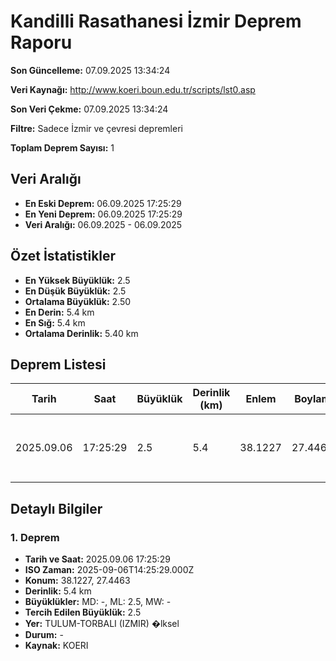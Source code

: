 # Kandilli Rasathanesi İzmir Deprem Raporu

**Son Güncelleme:** 07.09.2025 13:34:24

**Veri Kaynağı:** http://www.koeri.boun.edu.tr/scripts/lst0.asp

**Son Veri Çekme:** 07.09.2025 13:34:24

**Filtre:** Sadece İzmir ve çevresi depremleri

**Toplam Deprem Sayısı:** 1

## Veri Aralığı

- **En Eski Deprem:** 06.09.2025 17:25:29
- **En Yeni Deprem:** 06.09.2025 17:25:29
- **Veri Aralığı:** 06.09.2025 - 06.09.2025

## Özet İstatistikler

- **En Yüksek Büyüklük:** 2.5
- **En Düşük Büyüklük:** 2.5
- **Ortalama Büyüklük:** 2.50
- **En Derin:** 5.4 km
- **En Sığ:** 5.4 km
- **Ortalama Derinlik:** 5.40 km

## Deprem Listesi

| Tarih | Saat | Büyüklük | Derinlik (km) | Enlem | Boylam | Konum | Durum |
|-------|------|----------|---------------|-------|--------|-------|-------|
| 2025.09.06 | 17:25:29 | 2.5 | 5.4 | 38.1227 | 27.4463 | TULUM-TORBALI (IZMIR) �lksel | - |

## Detaylı Bilgiler

### 1. Deprem

- **Tarih ve Saat:** 2025.09.06 17:25:29
- **ISO Zaman:** 2025-09-06T14:25:29.000Z
- **Konum:** 38.1227, 27.4463
- **Derinlik:** 5.4 km
- **Büyüklükler:** MD: -, ML: 2.5, MW: -
- **Tercih Edilen Büyüklük:** 2.5
- **Yer:** TULUM-TORBALI (IZMIR) �lksel
- **Durum:** -
- **Kaynak:** KOERI

